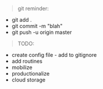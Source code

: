 > git reminder:
- git add .
- git commit -m "blah"
- git push -u origin master

> TODO:
- create config file - add to gitignore
- add routines
- mobilize
- productionalize
- cloud storage